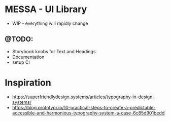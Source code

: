 # MESSA - UI Library

- WIP - everything will rapidly change

## @TODO:

- Storybook knobs for Text and Headings
- Documentation
- setup CI

# Inspiration

- https://superfriendlydesign.systems/articles/typography-in-design-systems/
- https://blog.prototypr.io/10-practical-steps-to-create-a-predictable-accessible-and-harmonious-typography-system-a-case-6c85d901bedd
